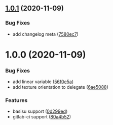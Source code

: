 ## [1.0.1](https://gitlab.com/beamm-app/unity/packages/com.beamm.gltf-utility/compare/1.0.0...1.0.1) (2020-11-09)


### Bug Fixes

* add changelog meta ([7580ec7](https://gitlab.com/beamm-app/unity/packages/com.beamm.gltf-utility/commit/7580ec7eac747984e810b911dd1b6d622e5c6c51))

# 1.0.0 (2020-11-09)


### Bug Fixes

* add linear variable ([56f0e5a](https://gitlab.com/beamm-app/unity/packages/com.beamm.gltf-utility/commit/56f0e5ab535d14a97cf55b396c9478dc89571287))
* add texture orientation to delegate ([6ae5088](https://gitlab.com/beamm-app/unity/packages/com.beamm.gltf-utility/commit/6ae508883479d11adf65cf7ad89a9192e28c0fd6))


### Features

* basisu support ([0d299ed](https://gitlab.com/beamm-app/unity/packages/com.beamm.gltf-utility/commit/0d299edf2c9ca7fd879cec9c62f3181d9a4d0ae0))
* gitlab-ci support ([80a4b52](https://gitlab.com/beamm-app/unity/packages/com.beamm.gltf-utility/commit/80a4b52ff03be76f4342fa023a4ccf124a1eb978))
